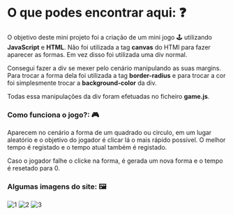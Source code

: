 # O que podes encontrar aqui: ❓
O objetivo deste mini projeto foi a criação de um mini jogo 🕹️ utilizando __JavaScript__ e __HTML__. Não foi utilizada a tag __canvas__ do HTMl para fazer aparecer as formas. Em vez disso foi utilizada uma div normal. <p>
Consegui fazer a div se mexer pelo cenário manipulando as suas margins. Para trocar a forma dela foi utilizada a tag __border-radius__ e para trocar a cor foi simplesmente trocar a __background-color__ da div. <p>
Todas essa manipulações da div foram efetuadas no ficheiro __game.js__.

### Como funciona o jogo?: 🎮
Aparecem no cenário a forma de um quadrado ou circulo, em um lugar aleatório e o objetivo do jogador é clicar lá o mais rápido possivel. O melhor tempo é registado e o tempo atual também é registado. <p>
Caso o jogador falhe o clicke na forma, é gerada um nova forma e o tempo é resetado para 0.

### Algumas imagens do site: 🖼️
![1](https://user-images.githubusercontent.com/91985039/163678602-451b94a7-3338-4da6-b6e1-ffd2e12254cc.jpg)
![2](https://user-images.githubusercontent.com/91985039/163678604-b45c9f17-a291-43e6-95bd-d303c9382b78.jpg)
![3](https://user-images.githubusercontent.com/91985039/163678606-c7be6bea-67bd-4b09-86a0-b85b6daecffd.jpg)